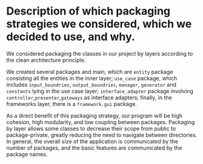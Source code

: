 # Description of which packaging strategies we considered, which we decided to use, and why.

We considered packaging the classes in our project by layers according to the clean architecture principle.

We created several packages and main, which are 
`entity` package consisting all the entities in the inner layer;
`use_case` package, which includes `input_boundries`, `output_boundries`, `manager`,  `generator` and `constants` lying in the use case layer;
`interface_adapter` package involving `controller`,`presenter`,`gateways` as interface adapters;
finally, in the frameworks layer, there is a `framework.gui` package.

As a direct benefit of this packaging strategy, our program will be high cohesion, high modularity, and low coupling between packages.
Packaging by layer allows some classes to decrease their scope from public to package-private, greatly reducing the need to navigate between directories.
In general, the overall size of the application is communicated by the number of packages, and the basic features are communicated by the package names.
